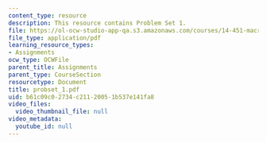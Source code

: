```yaml
---
content_type: resource
description: This resource contains Problem Set 1.
file: https://ol-ocw-studio-app-qa.s3.amazonaws.com/courses/14-451-macroeconomic-theory-i-spring-2007/b61c09c02734c21120051b537e141fa8_probset_1.pdf
file_type: application/pdf
learning_resource_types:
- Assignments
ocw_type: OCWFile
parent_title: Assignments
parent_type: CourseSection
resourcetype: Document
title: probset_1.pdf
uid: b61c09c0-2734-c211-2005-1b537e141fa8
video_files:
  video_thumbnail_file: null
video_metadata:
  youtube_id: null
---
```

